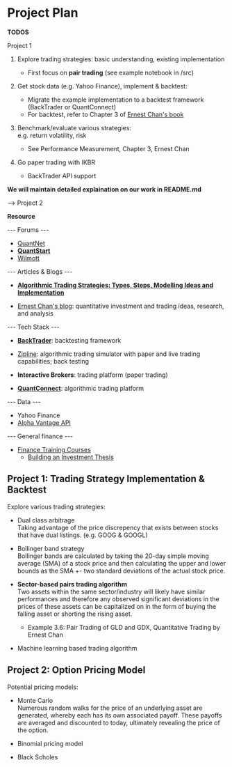 # Project Plan

**TODOS**

Project 1

1. Explore trading strategies: basic understanding, existing implementation<br>
   - First focus on **pair trading** (see example notebook in /src)

2. Get stock data (e.g. Yahoo Finance), implement & backtest:<br>
   - Migrate the example implementation to a backtest framework (BackTrader or QuantConnect)
   - For backtest, refer to Chapter 3 of [Ernest Chan's book](https://github.com/liyiyan128/Quantitative-Finance-Portfolio-Project/blob/main/Books/Quantitative%20Trading-%20How%20to%20Build%20Your%20Own%20Algorithmic%20Trading%20Business.epub)

3. Benchmark/evaluate various strategies:<br>
   e.g. return volatility, risk
   - See Performance Measurement, Chapter 3, Ernest Chan

4. Go paper trading with IKBR
   - BackTrader API support

**We will maintain detailed explaination on our work in README.md**

--> Project 2


**Resource**

--- Forums ---

- [QuantNet](https://quantnet.com/)
- [**QuantStart**](https://www.quantstart.com/)
- [Wilmott](https://forum.wilmott.com/)

--- Articles & Blogs ---

- [**Algorithmic Trading Strategies: Types, Steps, Modelling Ideas and Implementation**](https://blog.quantinsti.com/algorithmic-trading-strategies/)

- [Ernest Chan's blog](https://epchan.blogspot.com/): quantitative investment and trading ideas, research, and analysis

--- Tech Stack ---

- [**BackTrader**](https://www.backtrader.com/): backtesting framework
- [Zipline](https://www.zipline.io/): algorithmic trading simulator with paper and live trading capabilities; back testing

- **Interactive Brokers**: trading platform (paper trading)
- [**QuantConnect**](https://www.quantconnect.com): algorithmic trading platform

--- Data ---

- Yahoo Finance
- [Alpha Vantage API](https://www.alphavantage.co/documentation/#)

--- General finance ---

- [Finance Training Courses](https://www.streetofwalls.com/finance-training-courses/#hedge-fund-training)
    - [Building an Investment Thesis](https://www.streetofwalls.com/finance-training-courses/hedge-fund-training/building-an-investment-thesis/)


## Project 1: Trading Strategy Implementation & Backtest

Explore various trading strategies:

- Dual class arbitrage<br>
  Taking advantage of the price discrepency that exists between stocks that have dual listings. (e.g. GOOG & GOOGL)

- Bollinger band strategy<br>
  Bollinger bands are calculated by taking the 20-day simple moving average (SMA) of a stock price and then calculating the upper and lower bounds as the SMA +- two standard deviations of the actual stock price.

- **Sector-based pairs trading algorithm**<br>
  Two assets within the same sector/industry will likely have similar performances and therefore any observed significant deviations in the prices of these assets can be capitalized on in the form of buying the falling asset or shorting the rising asset.

  - Example 3.6: Pair Trading of GLD and GDX, Quantitative Trading by Ernest Chan

- Machine learning based trading algorithm


## Project 2: Option Pricing Model

Potential pricing models:

- Monte Carlo<br>
  Numerous random walks for the price of an underlying asset are generated, whereby each has its own associated payoff. These payoffs are averaged and discounted to today, ultimately revealing the price of the option.

- Binomial pricing model

- Black Scholes

